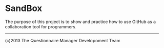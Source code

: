 SandBox
=======

The purpose of this project is to show and practice how to use GitHub as a
collaboration tool for programmers.


---
(c)2013 The Questionnaire Manager Developoment Team
